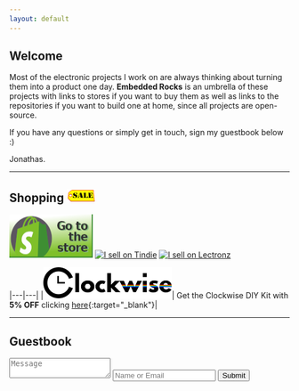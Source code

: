 ```yaml
---
layout: default
---
```



## Welcome

Most of the electronic projects I work on are always thinking about turning them into a product one day. **Embedded Rocks** is an umbrella of these projects with links to stores if you want to buy them as well as links to the repositories if you want to build one at home, since all projects are open-source.

If you have any questions or simply get in touch, sign my guestbook below :)

Jonathas.

---

## Shopping ![90s GIF Sale](assets/img/sale.gif) 

<a href="https://store.embedded.rocks/" target="_blank"><img src="assets/img/shopify.png" alt="Go to the store" width="150" height="78"></a>
<a href="https://www.tindie.com/stores/embedded-rocks/?ref=offsite_badges&utm_source=sellers_jnthas&utm_medium=badges&utm_campaign=badge_medium" target="_blank"><img src="https://d2ss6ovg47m0r5.cloudfront.net/badges/tindie-mediums.png" alt="I sell on Tindie" width="150" height="78"></a>
<a href="https://lectronz.com/stores/embedded-rocks" target="_blank"><img alt="I sell on Lectronz" src="https://lectronz.com/static/badges/i-sell-on-lectronz-medium.png"></a>



|---|---|
|![Clockwise logo](assets/img/clockwise-logo.png)| Get the Clockwise DIY Kit with **5% OFF** clicking [here](https://0f44a3.myshopify.com/cart/46296134254874:1?storefront=true&note=origin-embeddedrocks-homepage&discount=CLOCKWISEOFF5){:target="_blank"}|

---

## Guestbook
<!--![Shopify button](assets/img/shopify.png) -->
<div class="container">
    <form action="https://usebasin.com/f/be3b2e6ed179" method="POST" enctype="multipart/form-data" id="guestbook">
        <textarea name="message" row="3" placeholder="Message" required></textarea>
        <input type="text" name="name" placeholder="Name or Email" required/>
        <input  id="dateTime" type="hidden" name="dateTime"/>
        <input type="submit"/>
    </form>
</div>
<script>
    document.getElementById('dateTime').value = new Date().toUTCString();
</script>
